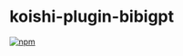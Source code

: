 # koishi-plugin-bibigpt

[![npm](https://img.shields.io/npm/v/koishi-plugin-bibigpt?style=flat-square)](https://www.npmjs.com/package/koishi-plugin-bibigpt)


